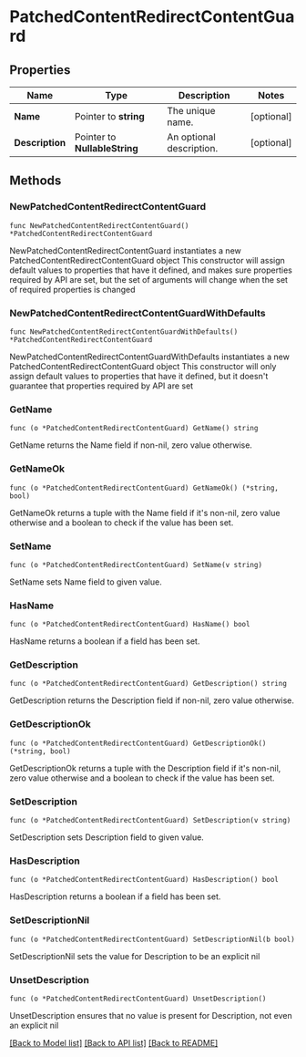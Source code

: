 # PatchedContentRedirectContentGuard

## Properties

Name | Type | Description | Notes
------------ | ------------- | ------------- | -------------
**Name** | Pointer to **string** | The unique name. | [optional] 
**Description** | Pointer to **NullableString** | An optional description. | [optional] 

## Methods

### NewPatchedContentRedirectContentGuard

`func NewPatchedContentRedirectContentGuard() *PatchedContentRedirectContentGuard`

NewPatchedContentRedirectContentGuard instantiates a new PatchedContentRedirectContentGuard object
This constructor will assign default values to properties that have it defined,
and makes sure properties required by API are set, but the set of arguments
will change when the set of required properties is changed

### NewPatchedContentRedirectContentGuardWithDefaults

`func NewPatchedContentRedirectContentGuardWithDefaults() *PatchedContentRedirectContentGuard`

NewPatchedContentRedirectContentGuardWithDefaults instantiates a new PatchedContentRedirectContentGuard object
This constructor will only assign default values to properties that have it defined,
but it doesn't guarantee that properties required by API are set

### GetName

`func (o *PatchedContentRedirectContentGuard) GetName() string`

GetName returns the Name field if non-nil, zero value otherwise.

### GetNameOk

`func (o *PatchedContentRedirectContentGuard) GetNameOk() (*string, bool)`

GetNameOk returns a tuple with the Name field if it's non-nil, zero value otherwise
and a boolean to check if the value has been set.

### SetName

`func (o *PatchedContentRedirectContentGuard) SetName(v string)`

SetName sets Name field to given value.

### HasName

`func (o *PatchedContentRedirectContentGuard) HasName() bool`

HasName returns a boolean if a field has been set.

### GetDescription

`func (o *PatchedContentRedirectContentGuard) GetDescription() string`

GetDescription returns the Description field if non-nil, zero value otherwise.

### GetDescriptionOk

`func (o *PatchedContentRedirectContentGuard) GetDescriptionOk() (*string, bool)`

GetDescriptionOk returns a tuple with the Description field if it's non-nil, zero value otherwise
and a boolean to check if the value has been set.

### SetDescription

`func (o *PatchedContentRedirectContentGuard) SetDescription(v string)`

SetDescription sets Description field to given value.

### HasDescription

`func (o *PatchedContentRedirectContentGuard) HasDescription() bool`

HasDescription returns a boolean if a field has been set.

### SetDescriptionNil

`func (o *PatchedContentRedirectContentGuard) SetDescriptionNil(b bool)`

 SetDescriptionNil sets the value for Description to be an explicit nil

### UnsetDescription
`func (o *PatchedContentRedirectContentGuard) UnsetDescription()`

UnsetDescription ensures that no value is present for Description, not even an explicit nil

[[Back to Model list]](../README.md#documentation-for-models) [[Back to API list]](../README.md#documentation-for-api-endpoints) [[Back to README]](../README.md)


